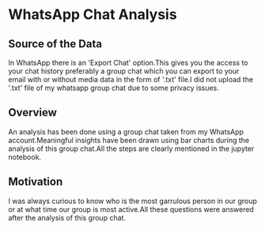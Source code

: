 # WhatsApp Chat Analysis
## Source of the Data
In WhatsApp there is an 'Export Chat' option.This gives you the access to your chat history preferably a group chat which you can export to your email with or without media data in the form of '.txt' file.I did not upload the '.txt' file of my whatsapp group chat due to some privacy issues.
## Overview
An analysis has been done using a group chat taken from my WhatsApp account.Meaningful insights have been drawn using bar charts during the analysis of this group chat.All the steps are clearly mentioned in the jupyter notebook.
## Motivation
I was always curious to know who is the most garrulous person in our group or at what time our group is most active.All these questions were answered after the analysis of this group chat.

